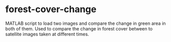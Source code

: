 # forest-cover-change
MATLAB script to load two images and compare the change in green area in both of them. Used to compare the change in forest cover between to satellite images taken at different times. 
